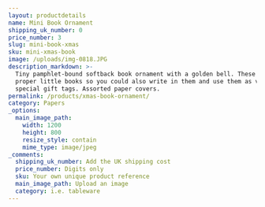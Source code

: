 ```yaml
---
layout: productdetails
name: Mini Book Ornament
shipping_uk_number: 0
price_number: 3
slug: mini-book-xmas
sku: mini-xmas-book
image: /uploads/img-0818.JPG
description_markdown: >-
  Tiny pamphlet-bound softback book ornament with a golden bell. These are
  proper little books so you could also write in them and use them as very
  special gift tags. Assorted paper covers.
permalink: /products/xmas-book-ornament/
category: Papers
_options:
  main_image_path:
    width: 1200
    height: 800
    resize_style: contain
    mime_type: image/jpeg
_comments:
  shipping_uk_number: Add the UK shipping cost
  price_number: Digits only
  sku: Your own unique product reference
  main_image_path: Upload an image
  category: i.e. tableware
---
```



